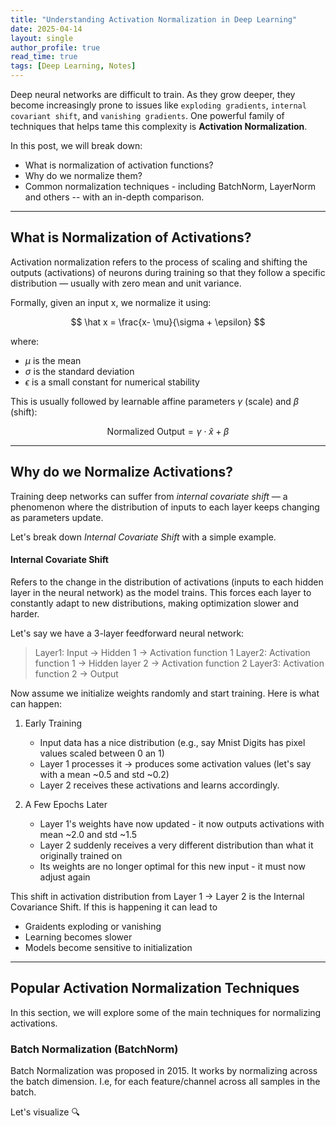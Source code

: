 ```yaml
---
title: "Understanding Activation Normalization in Deep Learning"
date: 2025-04-14
layout: single
author_profile: true
read_time: true
tags: [Deep Learning, Notes]
---
```


Deep neural networks are difficult to train. As they grow deeper, they become increasingly prone to issues like `exploding gradients`, `internal covariant shift`, and `vanishing gradients`. One powerful family of techniques that helps tame this complexity is **Activation Normalization**.

In this post, we will break down:
- What is normalization of activation functions?
- Why do we normalize them?
- Common normalization techniques - including BatchNorm, LayerNorm and others -- with an in-depth comparison.

---

## What is Normalization of Activations?

Activation normalization refers to the process of scaling and shifting the outputs (activations) of neurons during training so that they follow a specific distribution — usually with zero mean and unit variance.

Formally, given an input x, we normalize it using:

   $$ \hat x = \frac{x- \mu}{\sigma + \epsilon} $$

where:
- $\mu$ is the mean
- $\sigma$ is the standard deviation
- $\epsilon$  is a small constant for numerical stability

This is usually followed by learnable affine parameters $\gamma$ (scale) and $\beta$ (shift):

$$\text{Normalized Output} = \gamma \cdot \hat x + \beta $$

---

## Why do we Normalize Activations?

Training deep networks can suffer from *internal covariate shift* — a phenomenon where the distribution of inputs to each layer keeps changing as parameters update. 

Let's break down *Internal Covariate Shift* with a simple example. 

#### Internal Covariate Shift

Refers to the change in the distribution of activations (inputs to each hidden layer in the neural network) as the model trains. This forces each layer to constantly adapt to new distributions, making optimization slower and harder. 

Let's say we have a 3-layer feedforward neural network:

> Layer1: Input -> Hidden 1 -> Activation function 1
> Layer2: Activation function 1 -> Hidden layer 2 -> Activation function 2
> Layer3: Activation function 2 -> Output


Now assume we initialize weights randomly and start training. Here is what can happen:

1. Early Training
    - Input data has a nice distribution (e.g., say Mnist Digits has pixel values scaled between 0 an 1)
    - Layer 1 processes it -> produces some activation values (let's say with a mean ~0.5 and std ~0.2)
    - Layer 2 receives these activations and learns accordingly. 


2. A Few Epochs Later
    - Layer 1's weights have now updated - it now outputs activations with mean ~2.0 and std ~1.5
    - Layer 2 suddenly receives a very different distribution than what it originally trained on
    - Its weights are no longer optimal for this new input - it must now adjust again


This shift in activation distribution from Layer 1 -> Layer 2 is the Internal Covariance Shift. If this is happening it can lead to 
- Graidents exploding or vanishing
- Learning becomes slower 
- Models become sensitive to initialization 

---
## Popular Activation Normalization Techniques 

In this section, we will explore some of the main techniques for normalizing activations. 

### Batch Normalization (BatchNorm)

Batch Normalization was proposed in 2015. It works by normalizing across the batch dimension. I.e, for each feature/channel across all samples in the batch. 

Let's visualize 🔍





